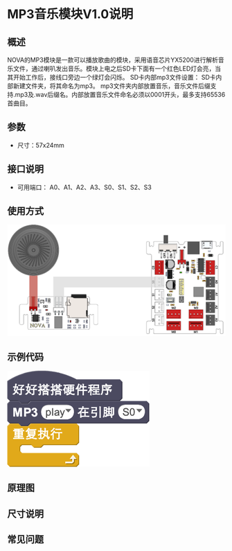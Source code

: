 # MP3音乐模块V1.0说明

## 概述
NOVA的MP3模块是一款可以播放歌曲的模块，采用语音芯片YX5200进行解析音乐文件，通过喇叭发出音乐。模块上电之后SD卡下面有一个红色LED灯会亮，当其开始工作后，接线口旁边一个绿灯会闪烁。
SD卡内部mp3文件设置：
SD卡内部新建文件夹，将其命名为mp3。
mp3文件夹内部放置音乐，音乐文件后缀支持.mp3及.wav后缀名。内部放置音乐文件命名必须以0001开头，最多支持65536首曲目。

## 参数
- 尺寸：57x24mm

## 接口说明
- 可用端口： A0、A1、A2、A3、S0、S1、S2、S3

## 使用方式
![](./images/07.png)

## 示例代码
![](./images/08.png)

## 原理图

## 尺寸说明

## 常见问题
